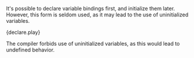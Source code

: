 It's possible to declare variable bindings first, and initialize them later.
However, this form is seldom used, as it may lead to the use of uninitialized
variables.

{declare.play}

The compiler forbids use of uninitialized variables, as this would lead to
undefined behavior.
